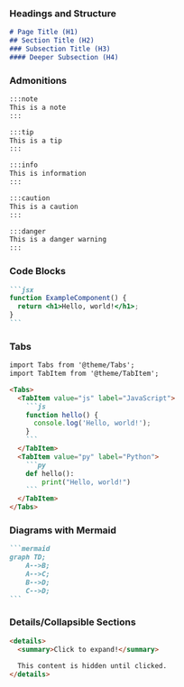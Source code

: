 ### Headings and Structure
```md
# Page Title (H1)
## Section Title (H2)
### Subsection Title (H3)
#### Deeper Subsection (H4)
```

### Admonitions
```md
:::note
This is a note
:::

:::tip
This is a tip
:::

:::info
This is information
:::

:::caution
This is a caution
:::

:::danger
This is a danger warning
:::
```

### Code Blocks
````md
```jsx
function ExampleComponent() {
  return <h1>Hello, world!</h1>;
}
```
````

### Tabs
```md
import Tabs from '@theme/Tabs';
import TabItem from '@theme/TabItem';

<Tabs>
  <TabItem value="js" label="JavaScript">
    ```js
    function hello() {
      console.log('Hello, world!');
    }
    ```
  </TabItem>
  <TabItem value="py" label="Python">
    ```py
    def hello():
        print("Hello, world!")
    ```
  </TabItem>
</Tabs>
```

### Diagrams with Mermaid
````md
```mermaid
graph TD;
    A-->B;
    A-->C;
    B-->D;
    C-->D;
```
````

### Details/Collapsible Sections
```md
<details>
  <summary>Click to expand!</summary>
  
  This content is hidden until clicked.
</details>
``` 